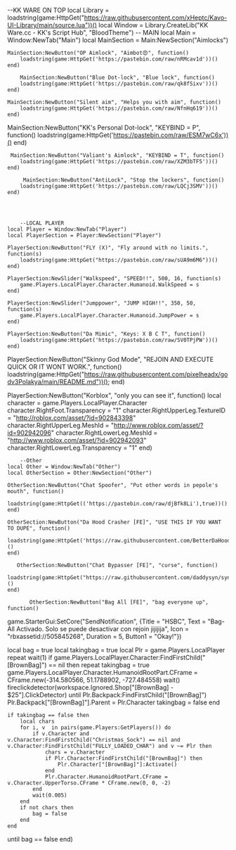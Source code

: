 --KK WARE ON TOP
local Library = loadstring(game:HttpGet("https://raw.githubusercontent.com/xHeptc/Kavo-UI-Library/main/source.lua"))()
local Window = Library.CreateLib("KK Ware.cc - KK's Script Hub", "BloodTheme")
    -- MAIN
    local Main = Window:NewTab("Main")
    local MainSection = Main:NewSection("Aimlocks")


    MainSection:NewButton("OP Aimlock", "Aimbot😍", function()
        loadstring(game:HttpGet('https://pastebin.com/raw/nRMcav1d'))()
    end)
    
        MainSection:NewButton("Blue Dot-lock", "Blue lock", function()
        loadstring(game:HttpGet('https://pastebin.com/raw/qk8fSixv'))()
    end)

    MainSection:NewButton("Silent aim", "Helps you with aim", function()
        loadstring(game:HttpGet('https://pastebin.com/raw/NfnHq619'))()
    end)

 MainSection:NewButton("KK's Personal Dot-lock", "KEYBIND = P", function()
        loadstring(game:HttpGet('https://pastebin.com/raw/ESM7wC6x'))()
 end)

     MainSection:NewButton("Valiant's Aimlock", "KEYBIND = T", function()
        loadstring(game:HttpGet('https://pastebin.com/raw/XZM3bTF5'))()
    end)

	     MainSection:NewButton("AntiLock", "Stop the lockers", function()
        loadstring(game:HttpGet('https://pastebin.com/raw/LQCj3SMV'))()
    end)




	    --LOCAL PLAYER
    local Player = Window:NewTab("Player")
    local PlayerSection = Player:NewSection("Player")

    PlayerSection:NewButton("FLY (X)", "Fly around with no limits.", function(s)
        loadstring(game:HttpGet("https://pastebin.com/raw/sUA9m6M6"))()
    end)

    PlayerSection:NewSlider("Walkspeed", "SPEED!!", 500, 16, function(s)
        game.Players.LocalPlayer.Character.Humanoid.WalkSpeed = s
    end)

    PlayerSection:NewSlider("Jumppower", "JUMP HIGH!!", 350, 50, function(s)
        game.Players.LocalPlayer.Character.Humanoid.JumpPower = s
    end)

    PlayerSection:NewButton("Da Mimic", "Keys: X B C T", function()
        loadstring(game:HttpGet('https://pastebin.com/raw/SV0TPjPW'))()
    end)

PlayerSection:NewButton("Skinny God Mode", "REJOIN AND EXECUTE QUICK OR IT WONT WORK.", function()
        loadstring(game:HttpGet("https://raw.githubusercontent.com/pixelheadx/godv3Polakya/main/README.md"))();
end)


PlayerSection:NewButton("Korblox", "only you can see it", function()
        local character = game.Players.LocalPlayer.Character
character.RightFoot.Transparency = "1"
character.RightUpperLeg.TextureID = "http://roblox.com/asset/?id=902843398"
character.RightUpperLeg.MeshId = "http://www.roblox.com/asset/?id=902942096"
character.RightLowerLeg.MeshId = "http://www.roblox.com/asset/?id=902942093"
character.RightLowerLeg.Transparency = "1"
end)

	    --Other
    local Other = Window:NewTab("Other")
    local OtherSection = Other:NewSection("Other")

    OtherSection:NewButton("Chat Spoofer", "Put other words in pepole's mouth", function()
        loadstring(game:HttpGet(('https://pastebin.com/raw/djBfk8Li'),true))()
    end)

    OtherSection:NewButton("Da Hood Crasher [FE]", "USE THIS IF YOU WANT TO DUPE", function()
        loadstring(game:HttpGet('https://raw.githubusercontent.com/BetterDaHood/BetterDaHoodCrasher/main/Crash'))()
    end)

	   OtherSection:NewButton("Chat Bypasser [FE]", "curse", function()
        loadstring(game:HttpGet("https://raw.githubusercontent.com/daddysyn/synergy/additional/betterbypasser",true))()
    end)
    
    	   OtherSection:NewButton("Bag All [FE]", "bag everyone up", function()
game.StarterGui:SetCore("SendNotification", {Title = "HSBC", Text = "Bag-All Activado. Solo se puede desactivar con rejoin jijijija", Icon = "rbxassetid://505845268", Duration = 5, Button1 = "Okay!"})

local bag = true
local takingbag = true
local Plr = game.Players.LocalPlayer
repeat wait(1)
    if game.Players.LocalPlayer.Character:FindFirstChild("[BrownBag]") == nil then
        repeat
            takingbag = true
            game.Players.LocalPlayer.Character.HumanoidRootPart.CFrame = CFrame.new(-314.580566, 51.1788902, -727.484558)
            wait()
            fireclickdetector(workspace.Ignored.Shop["[BrownBag] - $25"].ClickDetector)
        until Plr.Backpack:FindFirstChild("[BrownBag]")
        Plr.Backpack["[BrownBag]"].Parent = Plr.Character
        takingbag = false
    end

    if takingbag == false then
        local chars
        for i, v  in pairs(game.Players:GetPlayers()) do
            if v.Character and v.Character:FindFirstChild("Christmas_Sock") == nil and v.Character:FindFirstChild("FULLY_LOADED_CHAR") and v ~= Plr then
                chars = v.Character
                if Plr.Character:FindFirstChild("[BrownBag]") then
                    Plr.Character["[BrownBag]"]:Activate()
                end
                Plr.Character.HumanoidRootPart.CFrame = v.Character.UpperTorso.CFrame * CFrame.new(0, 0, -2)
            end
            wait(0.005)
        end
        if not chars then
            bag = false
        end
    end
until bag == false
end)
